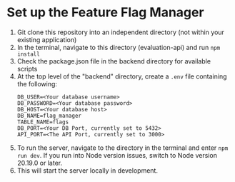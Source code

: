 # Set up the Feature Flag Manager
1. Git clone this repository into an independent directory (not within your existing application)
2. In the terminal, navigate to this directory (evaluation-api) and run `npm install`
3. Check the package.json file in the backend directory for available scripts
4. At the top level of the "backend" directory, create a `.env` file containing the following:
    ```
    DB_USER=<Your database username>
    DB_PASSWORD=<Your database password> 
    DB_HOST=<Your database host>
    DB_NAME=flag_manager
    TABLE_NAME=flags
    DB_PORT=<Your DB Port, currently set to 5432> 
    API_PORT=<The API Port, currently set to 3000>
    ```
5. To run the server, navigate to the directory in the terminal and enter `npm run dev`. 
    If you run into Node version issues, switch to Node version 20.19.0 or later. 
6. This will start the server locally in development. 